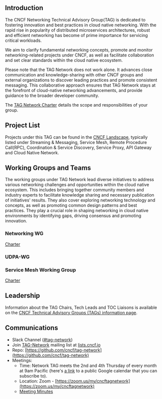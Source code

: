 ## Introduction
The CNCF Networking Technical Advisory Group(TAG) is dedicated to fostering innovation and best practices in cloud native networking. With the rapid rise in popularity of distributed microservices architectures, robust and efficient networking has become of prime importance for servicing critical workloads.

We aim to clarify fundamental networking concepts, promote and monitor networking-related projects under CNCF, as well as facilitate collaboration and set clear standards within the cloud native ecosystem.

Please note that the TAG Network does not work alone. It advances close communication and knowledge-sharing with other CNCF groups and external organizations to discover leading practices and promote consistent messaging. This collaborative approach ensures that TAG Network stays at the forefront of cloud-native networking advancements, and provide guidance to the broader developer community.

The [TAG Network Charter](https://github.com/cncf/toc/blob/main/tags/tag-charters/network-charter.md) details the scope and responsibilities of your group.

## Project List
Projects under this TAG can be found in the [CNCF Landscape](https://landscape.cncf.io/?group=projects-and-products&view-mode=grid&tag=network), typically listed under Streaming &amp; Messaging, Service Mesh, Remote Procedure Call(RPC), Coordination &amp; Service Discovery, Service Proxy, API Gateway and Cloud Native Network.

## Working Groups and Teams
The working groups under TAG Network lead diverse initiatives to address various networking challenges and opportunities within the cloud native ecosystem. This includes bringing together community members and industry experts to facilitate knowledge sharing and necessary publication of initiatives' results. They also cover exploring networking technology and concepts, as well as promoting common design patterns and best practices. They play a crucial role in shaping networking in cloud native environments by identifying gaps, driving consensus and promoting innovation.

### Networking WG
[Charter](https://github.com/cncf/wg-networking)

### UDPA-WG

### Service Mesh Working Group
[Charter](https://github.com/cncf/tag-network/blob/master/service-mesh-wg)

## Leadership

Information about the TAG Chairs, Tech Leads and TOC Liaisons is available on the [CNCF Technical Advisory Groups (TAGs) information page](https://github.com/cncf/toc/blob/main/tags/cncf-tags.md).

## Communications

- Slack Channel ([#tag-network](https://app.slack.com/client/T08PSQ7BQ/CMG237Z5Z))
- Join [TAG-Network](https://lists.cncf.io/g/cncf-tag-network/) mailing list at [lists.cncf.io](https://lists.cncf.io)
- Repo: [https://github.com/cncf/tag-network](https://github.com/cncf/tag-network)
- Meetings: 
  - Time: Network TAG meets the 2nd and 4th Thursday of every month at 9am Pacific (here's [a link](https://goo.gl/eyutah) to a public Google calendar that you can subscribe to).
  - Location: Zoom - [https://zoom.us/my/cncftagnetwork](https://zoom.us/my/cncftagnetwork)
  - [Meeting Minutes](https://docs.google.com/document/d/18hYemFKK_PC_KbT_TDBUgb0rknOuIhikkRxer4_bv4Q/edit#)